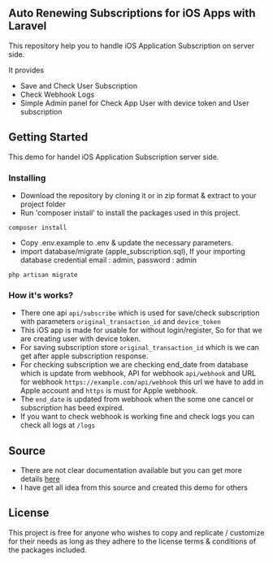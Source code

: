 ## Auto Renewing Subscriptions for iOS Apps with Laravel

This repository help you to handle iOS Application Subscription on server side. 

It provides

- Save and Check User Subscription
- Check Webhook Logs
- Simple Admin panel for Check App User with device token and User subscription

## Getting Started
This demo for handel iOS Application Subscription server side.

### Installing
- Download the repository by cloning it or in zip format & extract to your project folder
- Run 'composer install' to install the packages used in this project.

```
composer install     
```
- Copy .env.example to .env & update the necessary parameters.
- import database/migrate (apple_subscription.sql), If your importing database credential email : admin, password : admin
```
php artisan migrate     
```  

### How it's works?
- There one api `api/subscribe` which is used for save/check subscription with parameters `original_transaction_id` and `device_token`
- This iOS app is made for usable for without login/register, So for that we are creating user with device token.
- For saving subscription store `original_transaction_id` which is we can get after apple subscription response.
- For checking subscription we are checking end_date from database which is update from webhook, 
API for webhook `api/webhook` and URL for webhook `https://example.com/api/webhook` this url we have to add in Apple account and `https` is must for Apple webhook.
- The `end_date` is updated from webhook when the some one cancel or subscription has beed expired.
- If you want to check webhook is working fine and check logs you can check all logs at `/logs`

## Source
- There are not clear documentation available but you can get more details <a href="https://medium.com/@AlexFaunt/auto-renewing-subscriptions-for-ios-apps-8d12b700a98f">here</a>
- I have get all idea from this source and created this demo for others     

## License

This project is free for anyone who wishes to copy and replicate / customize for their needs as long as they adhere to the license terms & conditions of the packages included.
